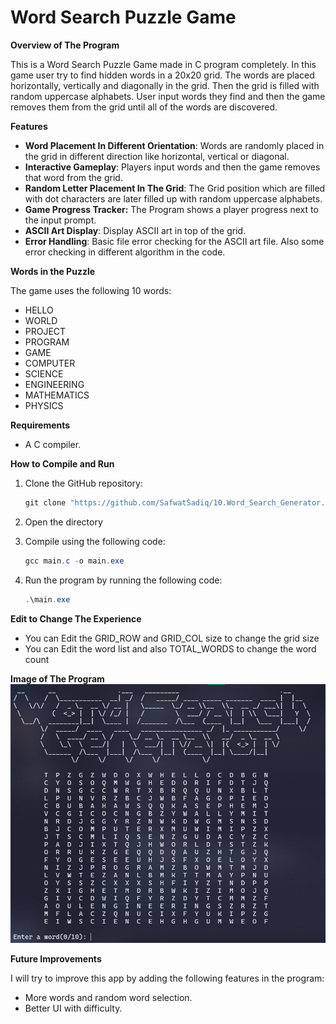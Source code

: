 # **Word Search Puzzle Game**

**Overview of The Program**

This is a Word Search Puzzle Game made in C program completely. In this game user try to find hidden words in a 20x20 grid. The words are placed horizontally, vertically and diagonally in the grid. Then the grid is filled with random uppercase alphabets. User input words they find and then the game removes them from the grid until all of the words are discovered.

**Features**

-   **Word Placement In Different Orientation**: Words are randomly placed in the grid in different direction like horizontal, vertical or diagonal.
-   **Interactive Gameplay**: Players input words and then the game removes that word from the grid.
-   **Random Letter Placement In The Grid**: The Grid position which are filled with dot characters are later filled up with random uppercase alphabets.
-   **Game Progress Tracker:** The Program shows a player progress next to the input prompt.
-   **ASCII Art Display**: Display ASCII art in top of the grid.
-   **Error Handling**: Basic file error checking for the ASCII art file. Also some error checking in different algorithm in the code.

**Words in the Puzzle**

The game uses the following 10 words:

-   HELLO
-   WORLD
-   PROJECT
-   PROGRAM
-   GAME
-   COMPUTER
-   SCIENCE
-   ENGINEERING
-   MATHEMATICS
-   PHYSICS

**Requirements**

-   A C compiler.

**How to Compile and Run**

1. Clone the GitHub repository:

    ```powershell
    git clone "https://github.com/SafwatSadiq/10.Word_Search_Generator.git"
    ```

2. Open the directory
3. Compile using the following code:

    ```powershell
    gcc main.c -o main.exe
    ```

4. Run the program by running the following code:

    ```powershell
    .\main.exe
    ```

**Edit to Change The Experience**

-   You can Edit the GRID_ROW and GRID_COL size to change the grid size
-   You can Edit the word list and also TOTAL_WORDS to change the word count

**Image of The Program**
![alt text](others/image.png)

**Future Improvements**

I will try to improve this app by adding the following features in the program:

-   More words and random word selection.
-   Better UI with difficulty.
